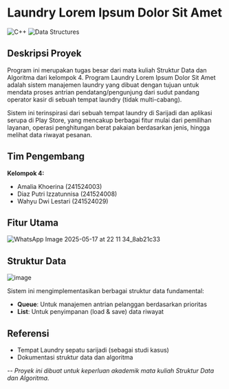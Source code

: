 # Laundry Lorem Ipsum Dolor Sit Amet

![C++](https://img.shields.io/badge/c-%2300599C.svg?style=for-the-badge&logo=c%2Bplus%2Bplus&logoColor=white)
![Data Structures](https://img.shields.io/badge/Data%20Structures-Queue%20%7C%20List-blue?style=for-the-badge)

## Deskripsi Proyek

Program ini merupakan tugas besar dari mata kuliah Struktur Data dan Algoritma dari kelompok 4. Program Laundry Lorem Ipsum Dolor Sit Amet adalah sistem manajemen laundry yang dibuat dengan tujuan untuk mendata proses antrian pendatang/pengunjung dari sudut pandang operator kasir di sebuah tempat laundry (tidak multi-cabang).

Sistem ini terinspirasi dari sebuah tempat laundry di Sarijadi dan aplikasi serupa di Play Store, yang mencakup berbagai fitur mulai dari pemilihan layanan, operasi penghitungan berat pakaian berdasarkan jenis, hingga melihat data riwayat pesanan.

## Tim Pengembang

**Kelompok 4:**
- Amalia Khoerina (241524003)
- Diaz Putri Izzatunnisa (241524008)  
- Wahyu Dwi Lestari (241524029)

## Fitur Utama

![WhatsApp Image 2025-05-17 at 22 11 34_8ab21c33](https://github.com/user-attachments/assets/f12562fd-9cca-4436-a203-7a4b9dc8f954)

## Struktur Data

![image](https://github.com/user-attachments/assets/b131c2fc-5c1a-42b1-9bf4-9d097ed22873)

Sistem ini mengimplementasikan berbagai struktur data fundamental:
- **Queue**: Untuk manajemen antrian pelanggan berdasarkan prioritas
- **List**: Untuk penyimpanan (load & save) data riwayat

## Referensi
- Tempat Laundry sepatu sarijadi (sebagai studi kasus)
- Dokumentasi struktur data dan algoritma

--
*Proyek ini dibuat untuk keperluan akademik mata kuliah Struktur Data dan Algoritma.*
